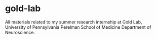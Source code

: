 # gold-lab

All materials related to my summer research internship at Gold Lab, University of Pennsylvania Perelman School of Medicine Department of Neuroscience.
